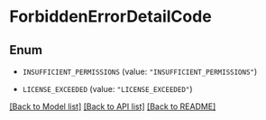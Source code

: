 # ForbiddenErrorDetailCode

## Enum


* `INSUFFICIENT_PERMISSIONS` (value: `"INSUFFICIENT_PERMISSIONS"`)

* `LICENSE_EXCEEDED` (value: `"LICENSE_EXCEEDED"`)


[[Back to Model list]](../README.md#documentation-for-models) [[Back to API list]](../README.md#documentation-for-api-endpoints) [[Back to README]](../README.md)


